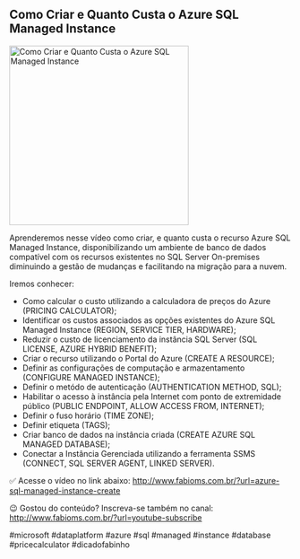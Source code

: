 ## Como Criar e Quanto Custa o Azure SQL Managed Instance

<img src="https://fabioms.com.br//uploads/youtube/cqVb3H-nNQ4.png" alt="Como Criar e Quanto Custa o Azure SQL Managed Instance" title="Azure SQL" width="320"/>

Aprenderemos nesse vídeo como criar, e quanto custa o recurso Azure SQL Managed Instance, disponibilizando um ambiente de banco de dados compatível com os recursos existentes no SQL Server On-premises diminuindo a gestão de mudanças e facilitando na migração para a nuvem.

Iremos conhecer: 
- Como calcular o custo utilizando a calculadora de preços do Azure (PRICING CALCULATOR);
- Identificar os custos associados as opções existentes do Azure SQL Managed Instance (REGION, SERVICE TIER, HARDWARE);
- Reduzir o custo de licenciamento da instância SQL Server (SQL LICENSE, AZURE HYBRID BENEFIT);
- Criar o recurso utilizando o Portal do Azure (CREATE A RESOURCE);
- Definir as configurações de computação e armazentamento (CONFIGURE MANAGED INSTANCE);
- Definir o metódo de autenticação  (AUTHENTICATION METHOD, SQL);
- Habilitar o acesso à instância pela Internet com ponto de extremidade público (PUBLIC ENDPOINT, ALLOW ACCESS FROM, INTERNET);
- Definir o fuso horário (TIME ZONE);
- Definir etiqueta (TAGS);
- Criar banco de dados na instância criada (CREATE AZURE SQL MANAGED DATABASE);
- Conectar a Instância Gerenciada utilizando a ferramenta SSMS (CONNECT, SQL SERVER AGENT, LINKED SERVER).

✅ Acesse o vídeo no link abaixo:
http://www.fabioms.com.br/?url=azure-sql-managed-instance-create

😉 Gostou do conteúdo? Inscreva-se também no canal:
http://www.fabioms.com.br/?url=youtube-subscribe

#microsoft #dataplatform #azure #sql #managed #instance #database #pricecalculator #dicadofabinho